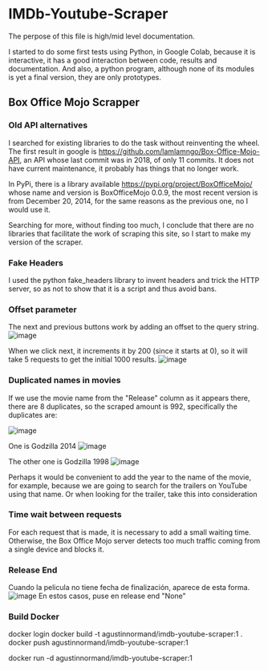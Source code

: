 # IMDb-Youtube-Scraper

The perpose of this file is high/mid level documentation.

I started to do some first tests using Python, in Google Colab, because it is interactive, it has a good interaction between code, results and documentation. And also, a python program, although none of its modules is yet a final version, they are only prototypes.

## Box Office Mojo Scrapper

### Old API alternatives

I searched for existing libraries to do the task without reinventing the wheel.
The first result in google is https://github.com/lamlamngo/Box-Office-Mojo-API, an API whose last commit was in 2018, of only 11 commits.
It does not have current maintenance, it probably has things that no longer work.

In PyPi, there is a library available https://pypi.org/project/BoxOfficeMojo/ whose name and version is BoxOfficeMojo 0.0.9, the most recent version is from December 20, 2014, for the same reasons as the previous one, no I would use it.

Searching for more, without finding too much, I conclude that there are no libraries that facilitate the work of scraping this site, so I start to make my version of the scraper.

### Fake Headers 

I used the python fake_headers library to invent headers and trick the HTTP server, so as not to show that it is a script and thus avoid bans.

### Offset parameter

The next and previous buttons work by adding an offset to the query string.
![image](https://user-images.githubusercontent.com/48933518/203129568-2362ddde-3d26-4d72-8bd9-486fcff9698f.png)

When we click next, it increments it by 200 (since it starts at 0), so it will take 5 requests to get the initial 1000 results.
![image](https://user-images.githubusercontent.com/48933518/203129673-e4f1a567-937e-4df0-9f7e-1d2f24846d36.png)

### Duplicated names in movies
If we use the movie name from the "Release" column as it appears there, there are 8 duplicates, so the scraped amount is 992, specifically the duplicates are:

![image](https://user-images.githubusercontent.com/48933518/203147869-75815b32-9e52-4e4a-bfd7-ffa9ed277486.png)

One is Godzilla 2014
![image](https://user-images.githubusercontent.com/48933518/203148207-55ec41a0-ddc1-476d-8547-7b5ee47f0e3f.png)

The other one is Godzilla 1998
![image](https://user-images.githubusercontent.com/48933518/203148259-18f22c9a-eb8f-4fd6-8d32-ca8e71bd5c50.png)
  
Perhaps it would be convenient to add the year to the name of the movie, for example, because we are going to search for the trailers on YouTube using that name. Or when looking for the trailer, take this into consideration
  
### Time wait between requests

For each request that is made, it is necessary to add a small waiting time. Otherwise, the Box Office Mojo server detects too much traffic coming from a single device and blocks it.

### Release End

Cuando la pelicula no tiene fecha de finalización, aparece de esta forma.
![image](https://user-images.githubusercontent.com/48933518/203186070-fb8bf37d-b056-4c2f-85de-4bfe0f79a01d.png)
En estos casos, puse en release end "None"

### Build Docker
docker login
docker build -t agustinnormand/imdb-youtube-scraper:1 .
docker push agustinnormand/imdb-youtube-scraper:1

docker run -d agustinnormand/imdb-youtube-scraper:1